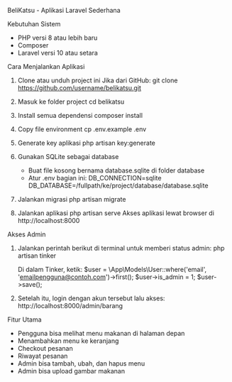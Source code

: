 BeliKatsu - Aplikasi Laravel Sederhana

Kebutuhan Sistem
- PHP versi 8 atau lebih baru
- Composer
- Laravel versi 10 atau setara

Cara Menjalankan Aplikasi

1. Clone atau unduh project ini
   Jika dari GitHub:
   git clone https://github.com/username/belikatsu.git

2. Masuk ke folder project
   cd belikatsu

3. Install semua dependensi
   composer install

4. Copy file environment
   cp .env.example .env

5. Generate key aplikasi
   php artisan key:generate

6. Gunakan SQLite sebagai database
   - Buat file kosong bernama database.sqlite di folder database
   - Atur .env bagian ini:
     DB_CONNECTION=sqlite
     DB_DATABASE=/fullpath/ke/project/database/database.sqlite

7. Jalankan migrasi
   php artisan migrate

8. Jalankan aplikasi
   php artisan serve
   Akses aplikasi lewat browser di http://localhost:8000

Akses Admin

1. Jalankan perintah berikut di terminal untuk memberi status admin:
   php artisan tinker

   Di dalam Tinker, ketik:
   $user = \App\Models\User::where('email', 'emailpengguna@contoh.com')->first();
   $user->is_admin = 1;
   $user->save();

2. Setelah itu, login dengan akun tersebut lalu akses:
   http://localhost:8000/admin/barang

Fitur Utama

- Pengguna bisa melihat menu makanan di halaman depan
- Menambahkan menu ke keranjang
- Checkout pesanan
- Riwayat pesanan
- Admin bisa tambah, ubah, dan hapus menu
- Admin bisa upload gambar makanan